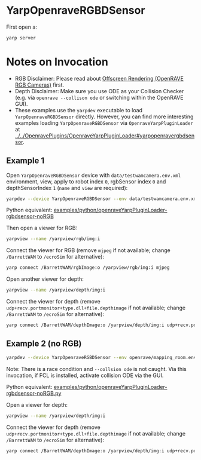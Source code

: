 # YarpOpenraveRGBDSensor

First open a:
```bash
yarp server
```

# Notes on Invocation
- RGB Disclaimer: Please read about [Offscreen Rendering (OpenRAVE RGB Cameras)](http://robots.uc3m.es/gitbook-installation-guides/install-openrave.html#offscreen-rendering-openrave-rgb-cameras) first.
- Depth Disclaimer: Make sure you use ODE as your Collision Checker (e.g. via `openrave --collison ode` or switching within the OpenRAVE GUI).
- These examples use the `yarpdev` executable to load `YarpOpenraveRGBDSensor` directly. However, you can find more interesting examples loading `YarpOpenraveRGBDSensor` via `OpenraveYarpPluginLoader` at [../../OpenravePlugins/OpenraveYarpPluginLoader#yarpopenravergbdsensor](../../OpenravePlugins/OpenraveYarpPluginLoader#yarpopenravergbdsensor).

## Example 1
Open `YarpOpenraveRGBDSensor` device with `data/testwamcamera.env.xml` environment, view, apply to robot index `0`, rgbSensor index `0` and depthSensorIndex `1` (`name` and `view` are required):

```bash
yarpdev --device YarpOpenraveRGBDSensor --env data/testwamcamera.env.xml --robotIndex 0 --rgbSensorIndex 0 --depthSensorIndex 3 --view --name /BarrettWAM --collision ode
```

Python equivalent: [examples/python/openraveYarpPluginLoader-rgbdsensor-noRGB](../../../examples/python/openraveYarpPluginLoader-rgbdsensor.py)

Then open a viewer for RGB:
```bash
yarpview --name /yarpview/rgb/img:i
```

Connect the viewer for RGB (remove `mjpeg` if not available; change `/BarrettWAM` to `/ecroSim` for alternative):
```bash
yarp connect /BarrettWAM/rgbImage:o /yarpview/rgb/img:i mjpeg
```

Open another viewer for depth:
```bash
yarpview --name /yarpview/depth/img:i
```

Connect the viewer for depth (remove `udp+recv.portmonitor+type.dll+file.depthimage` if not available; change `/BarrettWAM` to `/ecroSim` for alternative):
```bash
yarp connect /BarrettWAM/depthImage:o /yarpview/depth/img:i udp+recv.portmonitor+type.dll+file.depthimage
```

## Example 2 (no RGB)

```bash
yarpdev --device YarpOpenraveRGBDSensor --env openrave/mapping_room.env.xml --robotIndex 0 --depthSensorIndex 0 --view --name /ecroSim --collision ode
```

Note: There is a race condition and `--collsion ode` is not caught. Via this invocation, if FCL is installed, activate collision ODE via the GUI.

Python equivalent: [examples/python/openraveYarpPluginLoader-rgbdsensor-noRGB.py](../../../examples/python/openraveYarpPluginLoader-rgbdsensor-noRGB.py)

Open a viewer for depth:
```bash
yarpview --name /yarpview/depth/img:i
```

Connect the viewer for depth (remove `udp+recv.portmonitor+type.dll+file.depthimage` if not available; change `/BarrettWAM` to `/ecroSim` for alternative):
```bash
yarp connect /BarrettWAM/depthImage:o /yarpview/depth/img:i udp+recv.portmonitor+type.dll+file.depthimage
```
